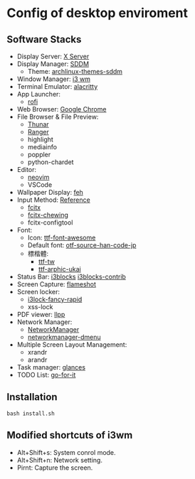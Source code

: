Config of desktop enviroment
===

## Software Stacks
- Display Server: [X Server](https://wiki.archlinux.org/index.php/Xorg)
- Display Manager: [SDDM](https://wiki.archlinux.org/index.php/SDDM)
    - Theme: [archlinux-themes-sddm](https://aur.archlinux.org/packages/archlinux-themes-sddm)
- Window Manager: [i3 wm](https://i3wm.org/)
- Terminal Emulator: [alacritty](https://github.com/alacritty/alacritty)
- App Launcher:
    - [rofi](https://github.com/davatorium/rofi)
- Web Browser: [Google Chrome](https://wiki.archlinux.org/index.php/Chromium)
- File Browser & File Preview:
    - [Thunar](https://wiki.archlinux.org/index.php/Thunar)
    - [Ranger](https://github.com/ranger/ranger)
    - highlight
    - mediainfo
    - poppler
    - python-chardet
- Editor:
    - [neovim](https://github.com/neovim/neovim)
    - VSCode
- Wallpaper Display: [feh](https://wiki.archlinux.org/index.php/feh)
- Input Method: [Reference](https://gist.github.com/tanyuan/c0d4ee15cf0c9c93da28cc1cf0ff87b3)
    - [fcitx](https://wiki.archlinux.org/index.php/fcitx)
    - [fcitx-chewing](https://github.com/fcitx/fcitx-chewing)
    - fcitx-configtool
- Font:
    - Icon: [ttf-font-awesome](https://www.archlinux.org/packages/community/any/ttf-font-awesome/)
    - Default font: [otf-source-han-code-jp](https://aur.archlinux.org/packages/otf-source-han-code-jp/)
    - 標楷體:
        - [ttf-tw](https://aur.archlinux.org/packages/ttf-tw/)
        - [ttf-arphic-ukai](https://www.archlinux.org/packages/community/any/ttf-arphic-ukai/)
- Status Bar: [i3blocks](https://vivien.github.io/i3blocks/) [i3blocks-contrib](https://github.com/vivien/i3blocks-contrib)
- Screen Capture: [flameshot](https://wiki.archlinux.org/index.php/Flameshot)
- Screen locker: 
    - [i3lock-fancy-rapid](https://github.com/yvbbrjdr/i3lock-fancy-rapid)
    - xss-lock
- PDF viewer: [llpp](https://wiki.archlinux.org/index.php/Llpp)
- Network Manager:
    - [NetworkManager](https://wiki.archlinux.org/index.php/NetworkManager)
    - [networkmanager-dmenu](https://github.com/firecat53/networkmanager-dmenu)
- Multiple Screen Layout Management:
    - xrandr
    - arandr
- Task manager: [glances](https://github.com/nicolargo/glances)
- TODO List: [go-for-it](https://aur.archlinux.org/packages/go-for-it/)

## Installation
```
bash install.sh
```

## Modified shortcuts of i3wm
- Alt+Shift+s: System conrol mode.
- Alt+Shift+n: Network setting.
- Pirnt: Capture the screen.
